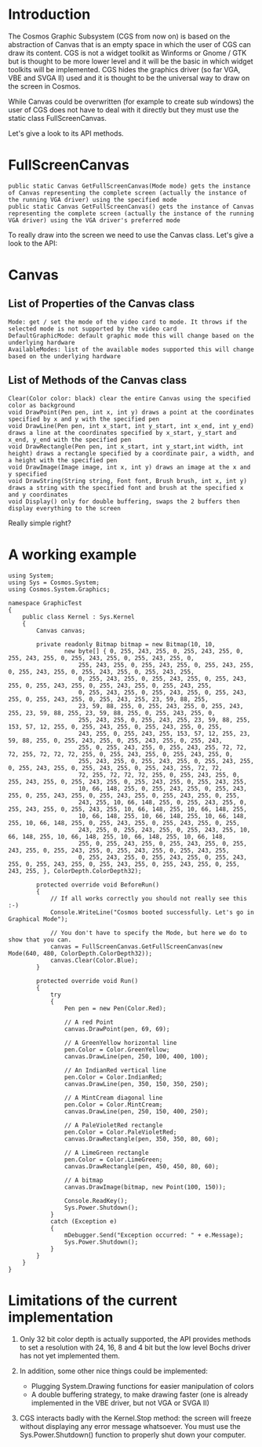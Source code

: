 # Introduction

The Cosmos Graphic Subsystem (CGS from now on) is based on the abstraction of Canvas that is an empty space in which the user of CGS can draw its content. CGS is not a widget toolkit as Winforms or Gnome / GTK but is thought to be more lower level and it will be the basic in which widget toolkits will be implemented. CGS hides the graphics driver (so far VGA, VBE and SVGA II) used and it is thought to be the universal way to draw on the screen in Cosmos.

While Canvas could be overwritten (for example to create sub windows) the user of CGS does not have to deal with it directly but they must use the static class FullScreenCanvas.

Let's give a look to its API methods.
# FullScreenCanvas

    public static Canvas GetFullScreenCanvas(Mode mode) gets the instance of Canvas representing the complete screen (actually the instance of the running VGA driver) using the specified mode
    public static Canvas GetFullScreenCanvas() gets the instance of Canvas representing the complete screen (actually the instance of the running VGA driver) using the VGA driver's preferred mode

To really draw into the screen we need to use the Canvas class. Let's give a look to the API:
# Canvas
## List of Properties of the Canvas class

    Mode: get / set the mode of the video card to mode. It throws if the selected mode is not supported by the video card
    DefaultGraphicMode: default graphic mode this will change based on the underlying hardware
    AvailableModes: list of the available modes supported this will change based on the underlying hardware

## List of Methods of the Canvas class

    Clear(Color color: black) clear the entire Canvas using the specified color as background
    void DrawPoint(Pen pen, int x, int y) draws a point at the coordinates specified by x and y with the specified pen
    void DrawLine(Pen pen, int x_start, int y_start, int x_end, int y_end) draws a line at the coordinates specified by x_start, y_start and x_end, y_end with the specified pen
    void DrawRectangle(Pen pen, int x_start, int y_start,int width, int height) draws a rectangle specified by a coordinate pair, a width, and a height with the specified pen
    void DrawImage(Image image, int x, int y) draws an image at the x and y specified
    void DrawString(String string, Font font, Brush brush, int x, int y) draws a string with the specified font and brush at the specified x and y coordinates
    void Display() only for double buffering, swaps the 2 buffers then display everything to the screen


Really simple right?
# A working example
```CSharp
using System;
using Sys = Cosmos.System;
using Cosmos.System.Graphics;

namespace GraphicTest
{
    public class Kernel : Sys.Kernel
    {
        Canvas canvas;

        private readonly Bitmap bitmap = new Bitmap(10, 10,
                new byte[] { 0, 255, 243, 255, 0, 255, 243, 255, 0, 255, 243, 255, 0, 255, 243, 255, 0, 255, 243, 255, 0,
                    255, 243, 255, 0, 255, 243, 255, 0, 255, 243, 255, 0, 255, 243, 255, 0, 255, 243, 255, 0, 255, 243, 255,
                    0, 255, 243, 255, 0, 255, 243, 255, 0, 255, 243, 255, 0, 255, 243, 255, 0, 255, 243, 255, 0, 255, 243, 255,
                    0, 255, 243, 255, 0, 255, 243, 255, 0, 255, 243, 255, 0, 255, 243, 255, 0, 255, 243, 255, 23, 59, 88, 255,
                    23, 59, 88, 255, 0, 255, 243, 255, 0, 255, 243, 255, 23, 59, 88, 255, 23, 59, 88, 255, 0, 255, 243, 255, 0,
                    255, 243, 255, 0, 255, 243, 255, 23, 59, 88, 255, 153, 57, 12, 255, 0, 255, 243, 255, 0, 255, 243, 255, 0, 255,
                    243, 255, 0, 255, 243, 255, 153, 57, 12, 255, 23, 59, 88, 255, 0, 255, 243, 255, 0, 255, 243, 255, 0, 255, 243,
                    255, 0, 255, 243, 255, 0, 255, 243, 255, 72, 72, 72, 255, 72, 72, 72, 255, 0, 255, 243, 255, 0, 255, 243, 255, 0,
                    255, 243, 255, 0, 255, 243, 255, 0, 255, 243, 255, 0, 255, 243, 255, 0, 255, 243, 255, 0, 255, 243, 255, 72, 72,
                    72, 255, 72, 72, 72, 255, 0, 255, 243, 255, 0, 255, 243, 255, 0, 255, 243, 255, 0, 255, 243, 255, 0, 255, 243, 255,
                    10, 66, 148, 255, 0, 255, 243, 255, 0, 255, 243, 255, 0, 255, 243, 255, 0, 255, 243, 255, 0, 255, 243, 255, 0, 255,
                    243, 255, 10, 66, 148, 255, 0, 255, 243, 255, 0, 255, 243, 255, 0, 255, 243, 255, 10, 66, 148, 255, 10, 66, 148, 255,
                    10, 66, 148, 255, 10, 66, 148, 255, 10, 66, 148, 255, 10, 66, 148, 255, 0, 255, 243, 255, 0, 255, 243, 255, 0, 255,
                    243, 255, 0, 255, 243, 255, 0, 255, 243, 255, 10, 66, 148, 255, 10, 66, 148, 255, 10, 66, 148, 255, 10, 66, 148,
                    255, 0, 255, 243, 255, 0, 255, 243, 255, 0, 255, 243, 255, 0, 255, 243, 255, 0, 255, 243, 255, 0, 255, 243, 255,
                    0, 255, 243, 255, 0, 255, 243, 255, 0, 255, 243, 255, 0, 255, 243, 255, 0, 255, 243, 255, 0, 255, 243, 255, 0, 255, 243, 255, }, ColorDepth.ColorDepth32);

        protected override void BeforeRun()
        {
            // If all works correctly you should not really see this :-)
            Console.WriteLine("Cosmos booted successfully. Let's go in Graphical Mode");

            // You don't have to specify the Mode, but here we do to show that you can.
            canvas = FullScreenCanvas.GetFullScreenCanvas(new Mode(640, 480, ColorDepth.ColorDepth32));
            canvas.Clear(Color.Blue);
        }

        protected override void Run()
        {
            try
            {
                Pen pen = new Pen(Color.Red);

                // A red Point
                canvas.DrawPoint(pen, 69, 69);

                // A GreenYellow horizontal line
                pen.Color = Color.GreenYellow;
                canvas.DrawLine(pen, 250, 100, 400, 100);

                // An IndianRed vertical line
                pen.Color = Color.IndianRed;
                canvas.DrawLine(pen, 350, 150, 350, 250);

                // A MintCream diagonal line
                pen.Color = Color.MintCream;
                canvas.DrawLine(pen, 250, 150, 400, 250);

                // A PaleVioletRed rectangle
                pen.Color = Color.PaleVioletRed;
                canvas.DrawRectangle(pen, 350, 350, 80, 60);

                // A LimeGreen rectangle
                pen.Color = Color.LimeGreen;
                canvas.DrawRectangle(pen, 450, 450, 80, 60);

                // A bitmap
                canvas.DrawImage(bitmap, new Point(100, 150));

                Console.ReadKey();
                Sys.Power.Shutdown();
            }
            catch (Exception e)
            {
                mDebugger.Send("Exception occurred: " + e.Message);
                Sys.Power.Shutdown();
            }
        }
    }
}
```
# Limitations of the current implementation

1. Only 32 bit color depth is actually supported, the API provides methods to set a resolution with 24, 16, 8 and 4 bit but the low level Bochs driver has not yet implemented them.

2. In addition, some other nice things could be implemented:
    - Plugging System.Drawing functions for easier manipulation of colors
    - A double buffering strategy, to make drawing faster (one is already implemented in the VBE driver, but not VGA or SVGA II)

3. CGS interacts badly with the Kernel.Stop method: the screen will freeze without displaying any error message whatsoever. You must use the Sys.Power.Shutdown() function to properly shut down your computer.
